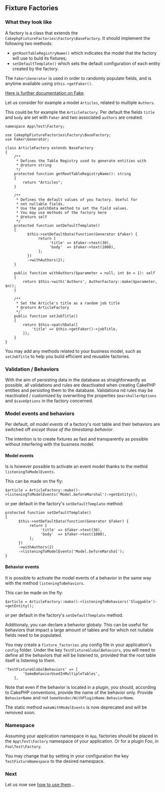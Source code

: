 ## Fixture Factories

### What they look like

A factory is a class that extends the `CakephpFixtureFactories\Factory\BaseFactory`. It should implement the following two methods:
* `getRootTableRegistryName()`  which indicates the model that the factory will use to buld its fixtures;
* `setDefaultTemplate()`  which sets the default configuration of each entity created by the factory.

The `Faker\Generator` is used in order to randomly populate fields, and is anytime available using `$this->getFaker()`.

[Here is further documentation on Fake](https://github.com/fzaninotto/Faker). 

Let us consider for example a model `Articles`, related to multiple `Authors`.

This could be for example the `ArticleFactory`. Per default the fields `title` and `body` are set with `Faker` and two associated `authors` are created.
```$xslt
namespace App\Test\Factory;

use CakephpFixtureFactories\Factory\BaseFactory;
use Faker\Generator;

class ArticleFactory extends BaseFactory
{
    /**
     * Defines the Table Registry used to generate entities with
     * @return string
     */
    protected function getRootTableRegistryName(): string
    {
        return "Articles";
    }

    /**
     * Defines the default values of you factory. Useful for
     * not nullable fields.
     * Use the patchData method to set the field values.
     * You may use methods of the factory here
     * @return self
     */
    protected function setDefaultTemplate()
    {
          $this->setDefaultData(function(Generator $faker) {
               return [
                    'title' => $faker->text(30),
                    'body'  => $faker->text(1000),
               ];
          })
          ->withAuthors(2);
    }

    public function withAuthors($parameter = null, int $n = 1): self
    {
        return $this->with('Authors', AuthorFactory::make($parameter, $n));
    }

    /**
     * Set the Article's title as a random job title     
     * @return ArticleFactory
     */
    public function setJobTitle()
    {
        return $this->patchData([
            'title' => $this->getFaker()->jobTitle,
        ]);
    }
}
```
You may add any methods related to your business model, such as `setJobTitle` to help you build efficient and reusable factories.

### Validation / Behaviors

With the aim of persisting data in the database as straighforwardly as possible, all validations and rules
are deactivated when creating CakePHP entities and persisting them to the database. Validationa nd rules may be reactivated / customized by overwriting
the properties `$marshallerOptions` and `$saveOptions` in the factory concerned.
 
### Model events and behaviors

Per default, *all model events* of a factory's root table and their behaviors are switched off *except those of the timestamp behavior*.

The intention is to create fixtures as fast and transparently as possible without interfering with the business model.

#### Model events

Is is however possible to activate an event model thanks to the methid `listeningToModelEvents`.

This can be made on the fly:
```$xslt
$article = ArticleFactory::make()->listeningToModelEvents('Model.beforeMarshal')->getEntity();
```
or per default in the factory's `setDefaultTemplate` method:
```$xslt
protected function setDefaultTemplate()
{
      $this->setDefaultData(function(Generator $faker) {
           return [
                'title' => $faker->text(30),
                'body'  => $faker->text(1000),
           ];
      })
      ->withAuthors(2)
      ->listeningToModelEvents('Model.beforeMarshal');
}
```

#### Behavior events

It is possible to activate the model events of a behavior in the same way with the method `listeningToBehaviors`.

This can be made on the fly:
```
$article = ArticleFactory::make()->listeningToBehaviors('Sluggable')->getEntity();
```
or per default in the factory's `setDefaultTemplate` method.

Additionaly, you can declare a behavior globaly. This can be useful for behaviors that impact a large amount of tables
and for which not nullable fields need to be populated.

You may create a `fixture_factories.php` config file in your application's `config` folder. Under the key `TestFixtureGlobalBehaviors`, you will need to define all the behaviors that will be listened to, provided that the root table itself is listening to them.

```$xslt
'TestFixtureGlobalBehaviors' => [
        'SomeBehaviorUsedInMultipleTables',
    ],
```

Note that even if the behavior is located in a plugin, you should, according to CakePHP conventions, provide the name of the behavior only. Provide `BehaviorName` and not `SomeVendor/WithPluginName.BehaviorName`.

The static method `makeWithModelEvents` is now deprecated and will be removed soon.
 
### Namespace
 
Assuming your application namespace in `App`, factories should be placed in the `App\Test\Factory` namespace of your application.
Or for a plugin Foo, in `Foo\Test\Factory`.
 
You may change that by setting in your configuration the key `TestFixtureNamespace` to the desired namespace.
 
### Next
 
Let us now see [how to use them](examples.md)...
